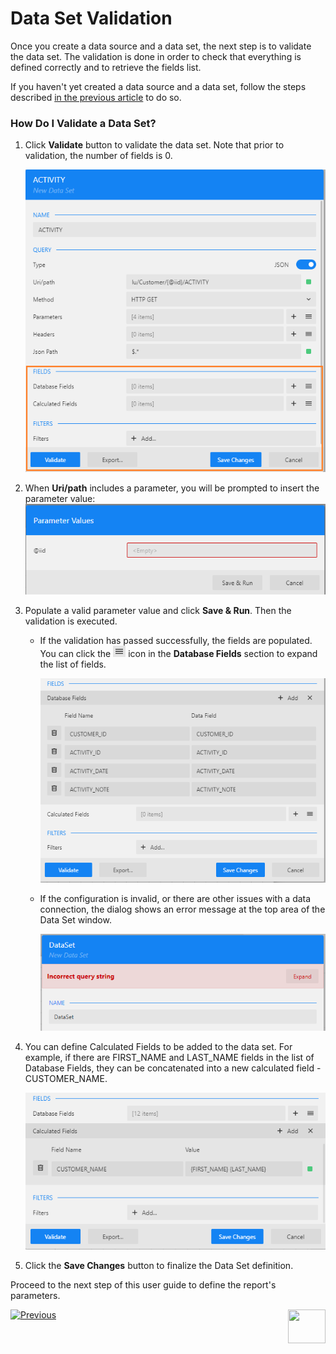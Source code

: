 # Data Set Validation

Once you create a data source and a data set, the next step is to validate the data set. The validation is done in order to check that everything is defined correctly and to retrieve the fields list. 

If you haven't yet created a data source and a data set, follow the steps described [in the previous article](02_create_new_report.md) to do so.

### How Do I Validate a Data Set?

1. Click **Validate** button to validate the data set. Note that prior to validation, the number of fields is 0.

   ![](images/03_validate_data_set.png)

2. When **Uri/path** includes a parameter, you will be prompted to insert the parameter value: ![](images/03_param_value_prompt.png)

3. Populate a valid parameter value and click **Save & Run**. Then the validation is executed.

    * If the validation has passed successfully, the fields are populated. You can click the ![](images/03_hamburger.png) icon in the **Database Fields** section to expand the list of fields.

      ![](images/03_validated_ds.png)

    * If the configuration is invalid, or there are other issues with a data connection, the dialog shows an error message at the top area of the Data Set window.

      ![](images/03_invalid_ds.png)

4. You can define Calculated Fields to be added to the data set. For example, if there are FIRST_NAME and LAST_NAME fields in the list of Database Fields, they can be concatenated into a new calculated field - CUSTOMER_NAME.

    ![](images/03_calc_fields.png)

5. Click the **Save Changes** button to finalize the Data Set definition.



Proceed to the next step of this user guide to define the report's parameters.





[![Previous](/articles/images/Previous.png)](02_create_new_report.md)[<img align="right" width="60" height="54" src="/articles/images/Next.png">](04_parameters_creation.md)

